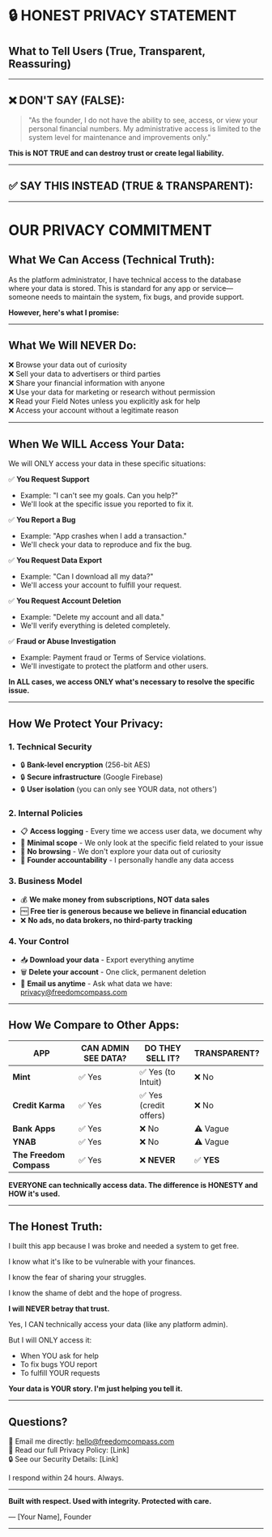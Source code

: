 # 🔒 HONEST PRIVACY STATEMENT
## What to Tell Users (True, Transparent, Reassuring)

---

## ❌ **DON'T SAY (FALSE):**

> "As the founder, I do not have the ability to see, access, or view your personal financial numbers. My administrative access is limited to the system level for maintenance and improvements only."

**This is NOT TRUE and can destroy trust or create legal liability.**

---

## ✅ **SAY THIS INSTEAD (TRUE & TRANSPARENT):**

---

# **OUR PRIVACY COMMITMENT**

## **What We Can Access (Technical Truth):**

As the platform administrator, I have technical access to the database where your data is stored. This is standard for any app or service—someone needs to maintain the system, fix bugs, and provide support.

**However, here's what I promise:**

---

## **What We Will NEVER Do:**

❌ Browse your data out of curiosity  
❌ Sell your data to advertisers or third parties  
❌ Share your financial information with anyone  
❌ Use your data for marketing or research without permission  
❌ Read your Field Notes unless you explicitly ask for help  
❌ Access your account without a legitimate reason  

---

## **When We WILL Access Your Data:**

We will ONLY access your data in these specific situations:

✅ **You Request Support**  
   - Example: "I can't see my goals. Can you help?"
   - We'll look at the specific issue you reported to fix it.

✅ **You Report a Bug**  
   - Example: "App crashes when I add a transaction."
   - We'll check your data to reproduce and fix the bug.

✅ **You Request Data Export**  
   - Example: "Can I download all my data?"
   - We'll access your account to fulfill your request.

✅ **You Request Account Deletion**  
   - Example: "Delete my account and all data."
   - We'll verify everything is deleted completely.

✅ **Fraud or Abuse Investigation**  
   - Example: Payment fraud or Terms of Service violations.
   - We'll investigate to protect the platform and other users.

**In ALL cases, we access ONLY what's necessary to resolve the specific issue.**

---

## **How We Protect Your Privacy:**

### **1. Technical Security**
- 🔒 **Bank-level encryption** (256-bit AES)
- 🔒 **Secure infrastructure** (Google Firebase)
- 🔒 **User isolation** (you can only see YOUR data, not others')

### **2. Internal Policies**
- 📋 **Access logging** - Every time we access user data, we document why
- 🎯 **Minimal scope** - We only look at the specific field related to your issue
- 🚫 **No browsing** - We don't explore your data out of curiosity
- 👤 **Founder accountability** - I personally handle any data access

### **3. Business Model**
- 💰 **We make money from subscriptions, NOT data sales**
- 🆓 **Free tier is generous because we believe in financial education**
- ❌ **No ads, no data brokers, no third-party tracking**

### **4. Your Control**
- 📥 **Download your data** - Export everything anytime
- 🗑️ **Delete your account** - One click, permanent deletion
- 📧 **Email us anytime** - Ask what data we have: privacy@freedomcompass.com

---

## **How We Compare to Other Apps:**

| **APP** | **CAN ADMIN SEE DATA?** | **DO THEY SELL IT?** | **TRANSPARENT?** |
|---------|-------------------------|----------------------|------------------|
| **Mint** | ✅ Yes | ✅ Yes (to Intuit) | ❌ No |
| **Credit Karma** | ✅ Yes | ✅ Yes (credit offers) | ❌ No |
| **Bank Apps** | ✅ Yes | ❌ No | ⚠️ Vague |
| **YNAB** | ✅ Yes | ❌ No | ⚠️ Vague |
| **The Freedom Compass** | ✅ Yes | ❌ **NEVER** | ✅ **YES** |

**EVERYONE can technically access data. The difference is HONESTY and HOW it's used.**

---

## **The Honest Truth:**

I built this app because I was broke and needed a system to get free.

I know what it's like to be vulnerable with your finances.

I know the fear of sharing your struggles.

I know the shame of debt and the hope of progress.

**I will NEVER betray that trust.**

Yes, I CAN technically access your data (like any platform admin).

But I will ONLY access it:
- When YOU ask for help
- To fix bugs YOU report
- To fulfill YOUR requests

**Your data is YOUR story. I'm just helping you tell it.**

---

## **Questions?**

📧 Email me directly: hello@freedomcompass.com  
📄 Read our full Privacy Policy: [Link]  
🔒 See our Security Details: [Link]

I respond within 24 hours. Always.

---

**Built with respect. Used with integrity. Protected with care.**

— [Your Name], Founder

---






